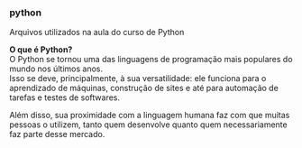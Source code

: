 ### python
Arquivos utilizados na aula do curso de Python 

<strong>O que é Python?</strong> <br>
O Python se tornou uma das linguagens de programação mais populares do mundo nos últimos anos. <br>
Isso se deve, principalmente, à sua versatilidade: ele funciona para o aprendizado de máquinas, construção de sites e até para automação de tarefas e testes de softwares.

Além disso, sua proximidade com a linguagem humana faz com que muitas pessoas o utilizem, tanto quem desenvolve quanto quem necessariamente faz parte desse mercado.
